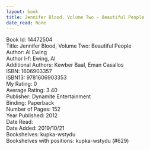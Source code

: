 ```yaml
---
layout: book
title: Jennifer Blood, Volume Two - Beautiful People
date_read: None
---
```


Book Id: 14472504<br />
Title: Jennifer Blood, Volume Two: Beautiful People<br />
Author: Al Ewing<br />
Author l-f: Ewing, Al<br />
Additional Authors: Kewber Baal, Eman Casallos<br />
ISBN: 1606903357<br />
ISBN13: 9781606903353<br />
My Rating: 0<br />
Average Rating: 3.40<br />
Publisher: Dynamite Entertainment<br />
Binding: Paperback<br />
Number of Pages: 152<br />
Year Published: 2012<br />
Date Read: <br />
Date Added: 2019/10/21<br />
Bookshelves: kupka-wstydu<br />
Bookshelves with positions: kupka-wstydu (#629)<br />

